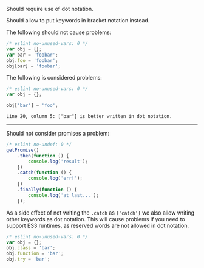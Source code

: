 Should require use of dot notation.

Should allow to put keywords in bracket notation instead.

The following should not cause problems:
```js
/* eslint no-unused-vars: 0 */
var obj = {};
var bar = 'foobar';
obj.foo = 'foobar';
obj[bar] = 'foobar';
```

The following is considered problems:

```js
/* eslint no-unused-vars: 0 */
var obj = {};

obj['bar'] = 'foo';
```
```output
Line 20, column 5: ["bar"] is better written in dot notation.
```

---

Should not consider promises a problem:

```js
/* eslint no-undef: 0 */
getPromise()
    .then(function () {
        console.log('result');
    })
    .catch(function () {
        console.log('err!');
    })
    .finally(function () {
        console.log('at last...');
    });
```

As a side effect of not writing the `.catch` as `['catch']` we also allow
writing other keywords as dot notation. This will cause problems if you need to
support ES3 runtimes, as reserved words are not allowed in dot notation.

```js
/* eslint no-unused-vars: 0 */
var obj = {};
obj.class = 'bar';
obj.function = 'bar';
obj.try = 'bar';
```
